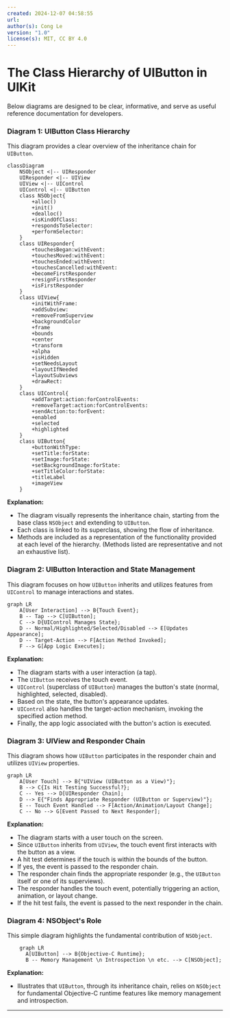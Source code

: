 ```yaml
---
created: 2024-12-07 04:58:55
url:
author(s): Cong Le
version: "1.0"
license(s): MIT, CC BY 4.0
---
```




# The Class Hierarchy of UIButton in UIKit

Below diagrams are designed to be clear, informative, and serve as useful reference documentation for developers.

### Diagram 1: UIButton Class Hierarchy

This diagram provides a clear overview of the inheritance chain for `UIButton`.

```mermaid
classDiagram
    NSObject <|-- UIResponder
    UIResponder <|-- UIView
    UIView <|-- UIControl
    UIControl <|-- UIButton
    class NSObject{
        +alloc()
        +init()
        +dealloc()
        +isKindOfClass:
        +respondsToSelector:
        +performSelector:
    }
    class UIResponder{
        +touchesBegan:withEvent:
        +touchesMoved:withEvent:
        +touchesEnded:withEvent:
        +touchesCancelled:withEvent:
        +becomeFirstResponder
        +resignFirstResponder
        +isFirstResponder
    }
    class UIView{
        +initWithFrame:
        +addSubview:
        +removeFromSuperview
        +backgroundColor
        +frame
        +bounds
        +center
        +transform
        +alpha
        +isHidden
        +setNeedsLayout
        +layoutIfNeeded
        +layoutSubviews
        +drawRect:
    }
    class UIControl{
        +addTarget:action:forControlEvents:
        +removeTarget:action:forControlEvents:
        +sendAction:to:forEvent:
        +enabled
        +selected
        +highlighted
    }
    class UIButton{
        +buttonWithType:
        +setTitle:forState:
        +setImage:forState:
        +setBackgroundImage:forState:
        +setTitleColor:forState:
        +titleLabel
        +imageView
    }
```

**Explanation:**

*   The diagram visually represents the inheritance chain, starting from the base class `NSObject` and extending to `UIButton`.
*   Each class is linked to its superclass, showing the flow of inheritance.
*   Methods are included as a representation of the functionality provided at each level of the hierarchy. (Methods listed are representative and not an exhaustive list).

### Diagram 2: UIButton Interaction and State Management

This diagram focuses on how `UIButton` inherits and utilizes features from `UIControl` to manage interactions and states.

```mermaid
graph LR
    A[User Interaction] --> B{Touch Event};
    B -- Tap --> C[UIButton];
    C --> D{UIControl Manages State};
    D -- Normal/Highlighted/Selected/Disabled --> E[Updates Appearance];
    D -- Target-Action --> F[Action Method Invoked];
    F --> G[App Logic Executes];
```

**Explanation:**

*   The diagram starts with a user interaction (a tap).
*   The `UIButton` receives the touch event.
*   `UIControl` (superclass of `UIButton`) manages the button's state (normal, highlighted, selected, disabled).
*   Based on the state, the button's appearance updates.
*   `UIControl` also handles the target-action mechanism, invoking the specified action method.
*   Finally, the app logic associated with the button's action is executed.

### Diagram 3: UIView and Responder Chain

This diagram shows how `UIButton` participates in the responder chain and utilizes `UIView` properties.

```mermaid
graph LR
    A[User Touch] --> B{"UIView (UIButton as a View)"};
    B --> C{Is Hit Testing Successful?};
    C -- Yes --> D[UIResponder Chain];
    D --> E{"Finds Appropriate Responder (UIButton or Superview)"};
    E -- Touch Event Handled --> F[Action/Animation/Layout Change];
    C -- No --> G[Event Passed to Next Responder];
```

**Explanation:**

*   The diagram starts with a user touch on the screen.
*   Since `UIButton` inherits from `UIView`, the touch event first interacts with the button as a view.
*   A hit test determines if the touch is within the bounds of the button.
*   If yes, the event is passed to the responder chain.
*   The responder chain finds the appropriate responder (e.g., the `UIButton` itself or one of its superviews).
*   The responder handles the touch event, potentially triggering an action, animation, or layout change.
*   If the hit test fails, the event is passed to the next responder in the chain.

### Diagram 4:  NSObject's Role

This simple diagram highlights the fundamental contribution of `NSObject`.

```mermaid
    graph LR
      A[UIButton] --> B{Objective-C Runtime};
      B -- Memory Management \n Introspection \n etc. --> C[NSObject];
```

**Explanation:**

*   Illustrates that `UIButton`, through its inheritance chain, relies on `NSObject` for fundamental Objective-C runtime features like memory management and introspection.

---
